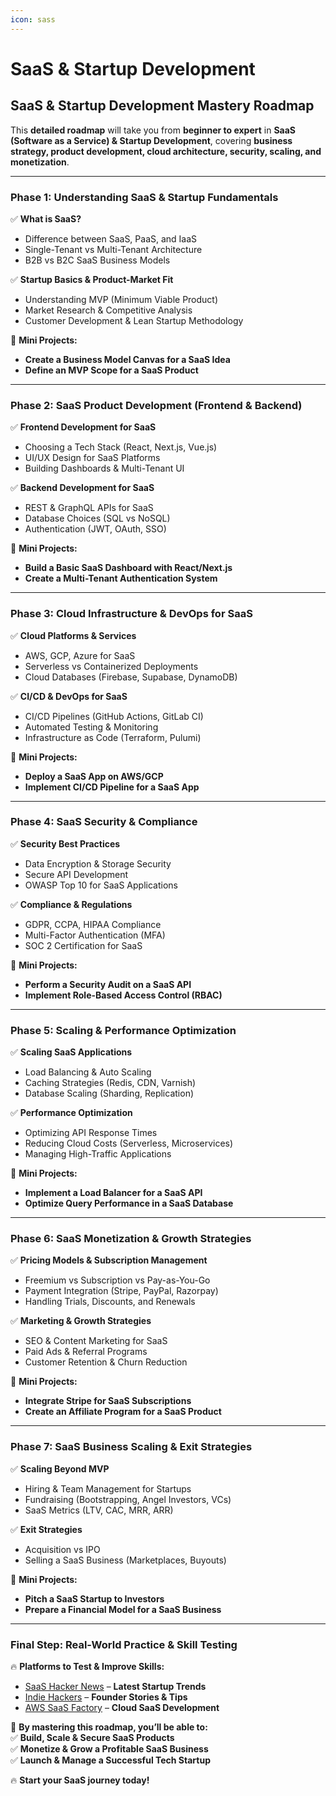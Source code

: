 ```yaml
---
icon: sass
---
```


# SaaS & Startup Development

## **SaaS & Startup Development Mastery Roadmap**

This **detailed roadmap** will take you from **beginner to expert** in **SaaS (Software as a Service) & Startup Development**, covering **business strategy, product development, cloud architecture, security, scaling, and monetization**.

***

### **Phase 1: Understanding SaaS & Startup Fundamentals**

✅ **What is SaaS?**

* Difference between SaaS, PaaS, and IaaS
* Single-Tenant vs Multi-Tenant Architecture
* B2B vs B2C SaaS Business Models

✅ **Startup Basics & Product-Market Fit**

* Understanding MVP (Minimum Viable Product)
* Market Research & Competitive Analysis
* Customer Development & Lean Startup Methodology

📌 **Mini Projects:**

* **Create a Business Model Canvas for a SaaS Idea**
* **Define an MVP Scope for a SaaS Product**

***

### **Phase 2: SaaS Product Development (Frontend & Backend)**

✅ **Frontend Development for SaaS**

* Choosing a Tech Stack (React, Next.js, Vue.js)
* UI/UX Design for SaaS Platforms
* Building Dashboards & Multi-Tenant UI

✅ **Backend Development for SaaS**

* REST & GraphQL APIs for SaaS
* Database Choices (SQL vs NoSQL)
* Authentication (JWT, OAuth, SSO)

📌 **Mini Projects:**

* **Build a Basic SaaS Dashboard with React/Next.js**
* **Create a Multi-Tenant Authentication System**

***

### **Phase 3: Cloud Infrastructure & DevOps for SaaS**

✅ **Cloud Platforms & Services**

* AWS, GCP, Azure for SaaS
* Serverless vs Containerized Deployments
* Cloud Databases (Firebase, Supabase, DynamoDB)

✅ **CI/CD & DevOps for SaaS**

* CI/CD Pipelines (GitHub Actions, GitLab CI)
* Automated Testing & Monitoring
* Infrastructure as Code (Terraform, Pulumi)

📌 **Mini Projects:**

* **Deploy a SaaS App on AWS/GCP**
* **Implement CI/CD Pipeline for a SaaS App**

***

### **Phase 4: SaaS Security & Compliance**

✅ **Security Best Practices**

* Data Encryption & Storage Security
* Secure API Development
* OWASP Top 10 for SaaS Applications

✅ **Compliance & Regulations**

* GDPR, CCPA, HIPAA Compliance
* Multi-Factor Authentication (MFA)
* SOC 2 Certification for SaaS

📌 **Mini Projects:**

* **Perform a Security Audit on a SaaS API**
* **Implement Role-Based Access Control (RBAC)**

***

### **Phase 5: Scaling & Performance Optimization**

✅ **Scaling SaaS Applications**

* Load Balancing & Auto Scaling
* Caching Strategies (Redis, CDN, Varnish)
* Database Scaling (Sharding, Replication)

✅ **Performance Optimization**

* Optimizing API Response Times
* Reducing Cloud Costs (Serverless, Microservices)
* Managing High-Traffic Applications

📌 **Mini Projects:**

* **Implement a Load Balancer for a SaaS API**
* **Optimize Query Performance in a SaaS Database**

***

### **Phase 6: SaaS Monetization & Growth Strategies**

✅ **Pricing Models & Subscription Management**

* Freemium vs Subscription vs Pay-as-You-Go
* Payment Integration (Stripe, PayPal, Razorpay)
* Handling Trials, Discounts, and Renewals

✅ **Marketing & Growth Strategies**

* SEO & Content Marketing for SaaS
* Paid Ads & Referral Programs
* Customer Retention & Churn Reduction

📌 **Mini Projects:**

* **Integrate Stripe for SaaS Subscriptions**
* **Create an Affiliate Program for a SaaS Product**

***

### **Phase 7: SaaS Business Scaling & Exit Strategies**

✅ **Scaling Beyond MVP**

* Hiring & Team Management for Startups
* Fundraising (Bootstrapping, Angel Investors, VCs)
* SaaS Metrics (LTV, CAC, MRR, ARR)

✅ **Exit Strategies**

* Acquisition vs IPO
* Selling a SaaS Business (Marketplaces, Buyouts)

📌 **Mini Projects:**

* **Pitch a SaaS Startup to Investors**
* **Prepare a Financial Model for a SaaS Business**

***

### **Final Step: Real-World Practice & Skill Testing**

🔥 **Platforms to Test & Improve Skills:**

* [SaaS Hacker News](https://news.ycombinator.com/) – **Latest Startup Trends**
* [Indie Hackers](https://www.indiehackers.com/) – **Founder Stories & Tips**
* [AWS SaaS Factory](https://aws.amazon.com/partners/saas-factory/) – **Cloud SaaS Development**

🚀 **By mastering this roadmap, you’ll be able to:**\
✅ **Build, Scale & Secure SaaS Products**\
✅ **Monetize & Grow a Profitable SaaS Business**\
✅ **Launch & Manage a Successful Tech Startup**

🔥 **Start your SaaS journey today!**

